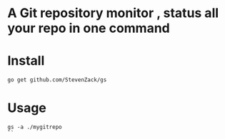 # A Git repository monitor , status all your repo in one command

# Install
```shell
go get github.com/StevenZack/gs
```

# Usage

```shell
gs -a ./mygitrepo
``

